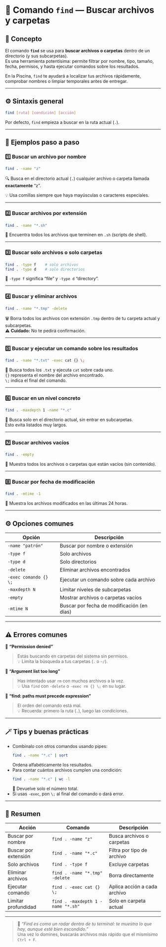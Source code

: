 # 🧭 Comando `find` — Buscar archivos y carpetas

## 🧠 Concepto
El comando **`find`** se usa para **buscar archivos o carpetas** dentro de un directorio (y sus subcarpetas).  
Es una herramienta potentísima: permite filtrar por nombre, tipo, tamaño, fecha, permisos, y hasta ejecutar comandos sobre los resultados.

En la Piscina, `find` te ayudará a localizar tus archivos rápidamente, comprobar nombres o limpiar temporales antes de entregar.

---

## ⚙️ Sintaxis general

```bash
find [ruta] [condición] [acción]
```

Por defecto, `find` empieza a buscar en la ruta actual (`.`).

---

## 📘 Ejemplos paso a paso

### 1️⃣ Buscar un archivo por nombre
```bash
find . -name "z"
```
🔍 Busca en el directorio actual (`.`) cualquier archivo o carpeta llamada **exactamente** “z”.

💡 Usa comillas siempre que haya mayúsculas o caracteres especiales.

---

### 2️⃣ Buscar archivos por extensión
```bash
find . -name "*.sh"
```
📂 Encuentra todos los archivos que terminen en `.sh` (scripts de shell).

---

### 3️⃣ Buscar solo archivos o solo carpetas
```bash
find . -type f    # solo archivos
find . -type d    # solo directorios
```
🧩 `-type f` significa “file” y `-type d` “directory”.

---

### 4️⃣ Buscar y eliminar archivos
```bash
find . -name "*.tmp" -delete
```
🗑️ Borra todos los archivos con extensión `.tmp` dentro de tu carpeta actual y subcarpetas.  
⚠️ **Cuidado:** No te pedirá confirmación.

---

### 5️⃣ Buscar y ejecutar un comando sobre los resultados
```bash
find . -name "*.txt" -exec cat {} \;
```
📖 Busca todos los `.txt` y ejecuta `cat` sobre cada uno.  
`{}` representa el nombre del archivo encontrado.  
`\;` indica el final del comando.

---

### 6️⃣ Buscar en un nivel concreto
```bash
find . -maxdepth 1 -name "*.c"
```
🔎 Busca solo en el directorio actual, sin entrar en subcarpetas.  
Esto evita listados muy largos.

---

### 7️⃣ Buscar archivos vacíos
```bash
find . -empty
```
📂 Muestra todos los archivos o carpetas que están vacíos (sin contenido).

---

### 8️⃣ Buscar por fecha de modificación
```bash
find . -mtime -1
```
📅 Muestra los archivos modificados en las últimas 24 horas.

---

## ⚙️ Opciones comunes

| Opción | Descripción |
|--------|--------------|
| `-name "patrón"` | Buscar por nombre o extensión |
| `-type f` | Solo archivos |
| `-type d` | Solo directorios |
| `-delete` | Eliminar archivos encontrados |
| `-exec comando {} \;` | Ejecutar un comando sobre cada archivo |
| `-maxdepth N` | Limitar niveles de subcarpetas |
| `-empty` | Mostrar archivos o carpetas vacíos |
| `-mtime N` | Buscar por fecha de modificación (en días) |

---

## ⚠️ Errores comunes

🚫 **“Permission denied”**  
> Estás buscando en carpetas del sistema sin permisos.  
💡 Limita la búsqueda a tus carpetas (`.` o `~/`).

🚫 **“Argument list too long”**  
> Has intentado usar `rm` con muchos archivos a la vez.  
💡 Usa `find` con `-delete` o `-exec rm {} \;` en su lugar.

🚫 **“find: paths must precede expression”**  
> El orden del comando está mal.  
💡 Recuerda: primero la ruta (`.`), luego las condiciones.

---

## 🪄 Tips y buenas prácticas

- Combínalo con otros comandos usando pipes:
  ```bash
  find . -name "*.c" | sort
  ```
  Ordena alfabéticamente los resultados.
- Para contar cuántos archivos cumplen una condición:
  ```bash
  find . -name "*.c" | wc -l
  ```
  🔢 Devuelve solo el número total.
- Si usas `-exec`, pon `\;` al final del comando o dará error.

---

## 🎯 Resumen

| Acción | Comando | Descripción |
|--------|----------|-------------|
| Buscar por nombre | `find . -name "z"` | Busca archivos o carpetas |
| Buscar por extensión | `find . -name "*.c"` | Filtra por tipo de archivo |
| Solo archivos | `find . -type f` | Excluye carpetas |
| Eliminar archivos | `find . -name "*.tmp" -delete` | Borra directamente |
| Ejecutar comando | `find . -exec cat {} \;` | Aplica acción a cada archivo |
| Limitar profundidad | `find . -maxdepth 1 -name "*.sh"` | Solo en carpeta actual |

---

> 💬 *“Find es como un radar dentro de tu terminal: te muestra lo que hay, aunque esté bien escondido.”*  
> Una vez lo domines, buscarás archivos más rápido que el mismísimo `Ctrl + F`.
